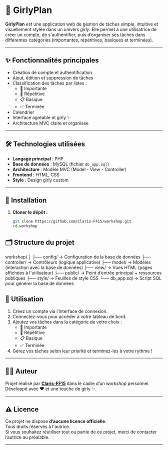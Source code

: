 # 💖 GirlyPlan

**GirlyPlan** est une application web de gestion de tâches simple, intuitive et visuellement stylée dans un univers *girly*. Elle permet à une utilisatrice de créer un compte, de s'authentifier, puis d’organiser ses tâches dans différentes catégories (importantes, répétitives, basiques et terminées).

---

## ✨ Fonctionnalités principales

- Création de compte et authentification
- Ajout, édition et suppression de tâches
- Classification des tâches par listes :
  - 📌 Importante
  - 🔁 Répétitive
  - 📋 Basique
  - ✅ Terminée
- Calendrier
- Interface agréable et girly ✨
- Architecture MVC claire et organisée

---

## 🛠️ Technologies utilisées

- **Langage principal** : PHP
- **Base de données** : MySQL (fichier `db_app.sql`)
- **Architecture** : Modèle MVC (Model - View - Controller)
- **Frontend** : HTML, CSS
- **Style** : Design girly custom

---

## 🚀 Installation

1. **Cloner le dépôt :**
   ```bash
   git clone https://github.com/Claris-FF15/workshop.git
   cd workshop

## 🗂️ Structure du projet

workshop/
│
├── config/ → Configuration de la base de données
├── controller/ → Contrôleurs (logique applicative)
├── model/ → Modèles (interaction avec la base de données)
├── view/ → Vues HTML (pages affichées à l'utilisateur)
├── public/ → Point d’entrée principal + ressources publiques
├── style/ → Feuilles de style CSS
└── db_app.sql → Script SQL pour générer la base de données

## 🔐 Utilisation

1. Créez un compte via l’interface de connexion.
2. Connectez-vous pour accéder à votre tableau de bord.
3. Ajoutez vos tâches dans la catégorie de votre choix :
   - 📌 Importante
   - 🔁 Répétitive
   - 📋 Basique
   - ✅ Terminée
4. Gérez vos tâches selon leur priorité et terminez-les à votre rythme !

---

## 👩‍💻 Auteur

Projet réalisé par **[Claris-FF15](https://github.com/Claris-FF15)** dans le cadre d’un *workshop* personnel.  
Développé avec ❤️ et une touche de girly ✨.

---

## ⚠️ Licence

Ce projet ne dispose **d’aucune licence officielle**.  
Tous droits réservés à l'autrice.  
Si vous souhaitez réutiliser tout ou partie de ce projet, merci de contacter l’autrice au préalable.

---
